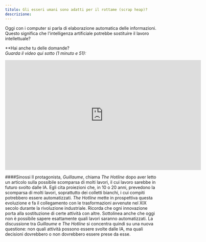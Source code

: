 ```yaml
---
titolo: Gli esseri umani sono adatti per il rottame (scrap heap)?
descrizione:
---
```


Oggi con i computer si parla di elaborazione automatica delle informazioni. Questo significa che l'intelligenza artificiale potrebbe sostituire il lavoro intellettuale?

**Hai anche tu delle domande?  
_Guarda il video qui sotto (1 minuto e 51):_

<center><iframe width="640" height="360" src="https://www.youtube.com/embed/CpS2_IsY2EI?rel=0&showinfo=0&cc_load_policy=1&hl=en&modestbranding=1" frameborder="0" allowfullscreen></iframe></center>

####Sinossi
Il protagonista, _Guillaume_, chiama _The Hotline_ dopo aver letto un articolo sulla possibile scomparsa di molti lavori, il cui lavoro sarebbe in futuro svolto dalle IA. Egli cita proiezioni che, in 10 o 20 anni, prevedono la scomparsa di molti lavori, soprattutto dei colletti bianchi, i cui compiti potrebbero essere automatizzati. _The Hotline_ mette in prospettiva questa evoluzione e fa il collegamento con le trasformazioni avvenute nel XIX secolo durante la rivoluzione industriale. Ricorda che ogni innovazione porta alla sostituzione di certe attività con altre. Sottolinea anche che oggi non è possibile sapere esattamente quali lavori saranno automatizzati.
La discussione tra _Guillaume_ e _The Hotline_ si concentra quindi su una nuova questione: non quali attività possono essere svolte dalle IA, ma quali decisioni dovrebbero o non dovrebbero essere prese da esse. 
